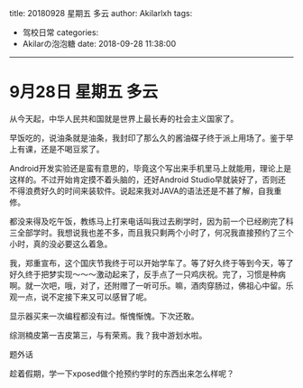 title: 20180928 星期五 多云
author: Akilarlxh
tags:
  - 驾校日常
categories:
  - Akilarの泡泡糖
date: 2018-09-28 11:38:00
---
# 9月28日 星期五 多云

从今天起，中华人民共和国就是世界上最长寿的社会主义国家了。

早饭吃的，说油条就是油条，我封印了那么久的酱油碟子终于派上用场了。鉴于早上有课，还是不喝豆浆了。

Android开发实验还是蛮有意思的，毕竟这个写出来手机里马上就能用，理论上是这样的。不过开始肯定摸不着头脑的，还好Android Studio早就装好了，否则还不得浪费好久的时间来装软件。说起来我对JAVA的语法还是不甚了解，自我重修。

都没来得及吃午饭，教练马上打来电话叫我过去刷学时，因为前一个已经刷完了科三全部学时。我想说我也差不多，而且我只剩两个小时了，何况我直接预约了三个小时，真的没必要这么着急。

我，郑重宣布，这个国庆节我终于可以开始学车了。等了好久终于等到今天，等了好久终于把梦实现～～～激动起来了，反手点了一只鸡庆祝。完了，习惯是种病啊。就一次吧，哦，对了，还附赠了一听可乐。嘛，酒肉穿肠过，佛祖心中留。乐观一点，说不定接下来又可以感冒了呢。

显示器买来一次编程都没有过。惭愧惭愧。下次还敢。

综测楠皮第一吉皮第三，与有荣焉。我？我中游划水啦。

题外话

趁着假期，学一下xposed做个抢预约学时的东西出来怎么样呢？

